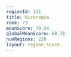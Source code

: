 ```yaml
---
regionId: 131
title: Nicaragua
rank: 73
meanScore: 70.54
globalMeanScore: 68.78
numRegions: 220
layout: region_score
---
```

